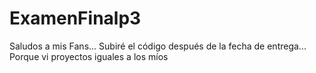 # ExamenFinalp3
 Saludos a mis Fans... Subiré el código después de la fecha de entrega... Porque vi proyectos iguales a los míos
